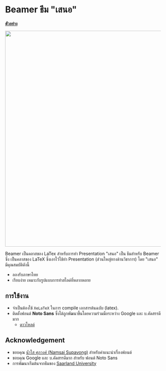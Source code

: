 # Beamer ธีม "เสนอ"

[**ตัวอย่าง**](./sanour.pdf)

<div align="center">
    <img src="https://i.imgur.com/DsppYPd.png" width="700px"/>
</div>

Beamer เป็นคลาสของ LaTex สำหรับการทำ Presentation "เสนอ" เป็น ธีมสำหรับ Beamer ซึ่ง
เป็นคลาสของ LaTeX ซึ่งเอาใว้ใช้ทำ Presentation (ส่วนใหญ่ทางด้านวิชาการ) โดย "เสนอ" มีคุณสมบัติดังนี้
- ลองรับภาษาไทย
- เรียบง่าย เหมาะกับรูปแบบการทำสไลด์ที่หลากหลาย

## การใช้งาน
- จำเป็นต้องใช้ `XeLaTeX` ในการ compile เอกสารต้นฉบับ (latex).
- ติดตั้งฟอนต์ **Noto Sans** ซึ่งได้ถูกพัฒนาขึ้นโดยความร่วมมือระหว่าง Google และ บ.คัดสรรดีมาก
  - [ดาวโหลด์][linkdownload]

## Acknowledgement
- ขอบคุณ [น้ำใส ศุภวงศ์ (Namsai Supavong)](https://cargocollective.com/namsai) สำหรับคำแนะนำเรื่องฟอนต์
- ขอบคุณ Google และ บ.คัดสรรดีมาก สำหรับ ฟอนต์ Noto Sans 
- การพัฒนาเริ่มต้นจากธีมของ [Saarland University][saarland]

[linkdownload]: https://github.com/codeforthailand/beamer-sanour/releases/download/0.0.1/noto-sans-merged.zip
[saarland]: https://github.com/kailashbuki/beamerthemesaarland
